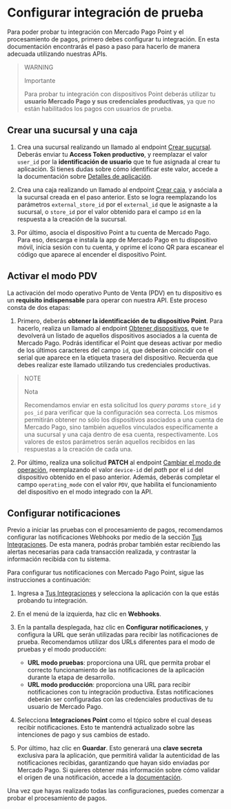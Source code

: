 # Configurar integración de prueba

Para poder probar tu integración con Mercado Pago Point y el procesamiento de pagos, primero debes configurar tu integración. En esta documentación encontrarás el paso a paso para hacerlo de manera adecuada utilizando nuestras APIs.

> WARNING
>
> Importante
>
> Para probar tu integración con dispositivos Point deberás utilizar tu **usuario Mercado Pago y sus credenciales productivas**, ya que no están habilitados los pagos con usuarios de prueba.

## Crear una sucursal y una caja

1. Crea una sucursal realizando un llamado al endpoint [Crear sucursal](/developers/es/reference/stores/_users_user_id_stores/post). Deberás enviar tu **Access Token productivo**, y reemplazar el valor `user_id` por la **identificación de usuario** que te fue asignada al crear tu aplicación. Si tienes dudas sobre cómo identificar este valor, accede a la documentación sobre [Detalles de aplicación](/developers/es/docs/mp-point/additional-content/your-integrations/application-details).<br>  

2. Crea una caja realizando un llamado al endpoint [Crear caja](/developers/es/reference/pos/_pos/post), y asóciala a la sucursal creada en el paso anterior. Esto se logra reemplazando los parámetros `external_store_id` por el `external_id` que le asignaste a la sucursal, o `store_id` por el valor obtenido para el campo `id` en la respuesta a la creación de la sucursal.<br>

3. Por último, asocia el dispositivo Point a tu cuenta de Mercado Pago. Para eso, descarga e instala la app de Mercado Pago en tu dispositivo móvil, inicia sesión con tu cuenta, y oprime el ícono QR para escanear el código que aparece al encender el dispositivo Point.<br>


## Activar el modo PDV

La activación del modo operativo Punto de Venta (PDV) en tu dispositivo es un **requisito indispensable** para operar con nuestra API. Este proceso consta de dos etapas:

1. Primero, deberás **obtener la identificación de tu dispositivo Point**. Para hacerlo, realiza un llamado al endpoint [Obtener dispositivos](/developers/es/reference/integrations_api/_point_integration-api_devices/get), que te devolverá un listado de aquellos dispositivos asociados a la cuenta de Mercado Pago. Podrás identificar el Point que deseas activar por medio de los últimos caracteres del campo `id`, que deberán coincidir con el serial que aparece en la etiqueta trasera del dispositivo. Recuerda que debes realizar este llamado utilizando tus credenciales productivas.

> NOTE
>
> Nota
>
> Recomendamos enviar en esta solicitud los *query params* `store_id` y `pos_id` para verificar que la configuración sea correcta. Los mismos permitirán obtener no sólo los dispositivos asociados a una cuenta de Mercado Pago, sino también aquellos vinculados específicamente a una sucursal y una caja dentro de esa cuenta, respectivamente. Los valores de estos parámetros serán aquellos recibidos en las respuestas a la creación de cada una.

2. Por último, realiza una solicitud **PATCH** al endpoint [Cambiar el modo de operación](/developers/es/reference/integrations_api/_point_integration-api_devices_device-id/patch), reemplazando el valor `device-id` del *path* por el `id` del dispositivo obtenido en el paso anterior.  Además, deberás completar el campo `operating_mode` con el valor `PDV`, que habilita el funcionamiento del dispositivo en el modo integrado con la API.


## Configurar notificaciones

Previo a iniciar las pruebas con el procesamiento de pagos, recomendamos configurar las notificaciones Webhooks por medio de la sección [Tus Integraciones](/developers/panel/app). De esta manera, podrás probar también estar recibiendo las alertas necesarias para cada transacción realizada, y contrastar la información recibida con tu sistema.

Para configurar tus notificaciones con Mercado Pago Point, sigue las instrucciones a continuación:

1. Ingresa a [Tus Integraciones](/developers/panel/app) y selecciona la aplicación con la que estás probando tu integración.<br>
2. En el menú de la izquierda, haz clic en **Webhooks**.<br>
3. En la pantalla desplegada, haz clic en **Configurar notificaciones**, y configura la URL que serán utilizadas para recibir las notificaciones de prueba. Recomendamos utilizar dos URLs diferentes para el modo de pruebas y el modo producción:
    * **URL modo pruebas**: proporciona una URL que permita probar el correcto funcionamiento de las notificaciones de la aplicación durante la etapa de desarrollo. 
    * **URL modo producción**: proporciona una URL para recibir notificaciones con tu integración productiva. Estas notificaciones deberán ser configuradas con las credenciales productivas de tu usuario de Mercado Pago.<br>

4. Selecciona **Integraciones Point** como el tópico sobre el cual deseas recibir notificaciones. Esto te mantendrá actualizado sobre las intenciones de pago y sus cambios de estado.<br>
5. Por último, haz clic en **Guardar**. Esto generará una **clave secreta** exclusiva para la aplicación, que permitirá validar la autenticidad de las notificaciones recibidas, garantizando que hayan sido enviadas por Mercado Pago. Si quieres obtener más información sobre cómo validar el origen de una notificación, accede a la [documentación](/developers/es/docs/mp-point/additional-content/your-integrations/notifications/webhooks#configuracinatravsdelpaneldeldesarrollador).

Una vez que hayas realizado todas las configuraciones, puedes comenzar a probar el procesamiento de pagos.

